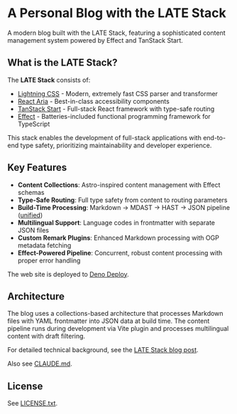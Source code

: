 # A Personal Blog with the LATE Stack

A modern blog built with the LATE Stack, featuring a sophisticated content
management system powered by Effect and TanStack Start.

## What is the LATE Stack?

The **LATE Stack** consists of:

- [Lightning CSS](https://lightningcss.dev/) - Modern, extremely fast CSS parser and transformer
- [React Aria](https://react-spectrum.adobe.com/react-aria/) - Best-in-class accessibility components
- [TanStack Start](https://tanstack.com/start/) - Full-stack React framework with type-safe routing
- [Effect](https://effect.website/) - Batteries-included functional programming framework for TypeScript

This stack enables the development of full-stack applications with end-to-end
type safety, prioritizing maintainability and developer experience.

## Key Features

- **Content Collections**: Astro-inspired content management with Effect schemas
- **Type-Safe Routing**: Full type safety from content to routing parameters
- **Build-Time Processing**: Markdown → MDAST → HAST → JSON pipeline ([unified](https://unifiedjs.com/))
- **Multilingual Support**: Language codes in frontmatter with separate JSON files
- **Custom Remark Plugins**: Enhanced Markdown processing with OGP metadata fetching
- **Effect-Powered Pipeline**: Concurrent, robust content processing with proper error handling

The web site is deployed to [Deno Deploy](https://deno.com/deploy).

## Architecture

The blog uses a collections-based architecture that processes Markdown files
with YAML frontmatter into JSON data at build time. The content pipeline runs
during development via Vite plugin and processes multilingual content with draft
filtering.

For detailed technical background, see the [LATE Stack blog post](src/contents/posts/start-blog-late.md).

Also see [CLAUDE.md](./CLAUDE.md).

## License

See [LICENSE.txt](./LICENSE.txt).
